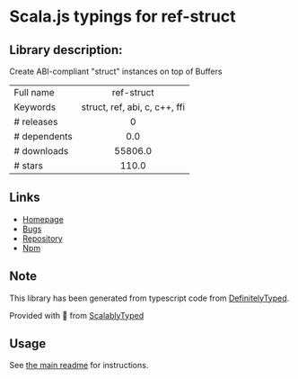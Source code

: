 
# Scala.js typings for ref-struct


## Library description:
Create ABI-compliant "struct" instances on top of Buffers

|                    |                 |
| ------------------ | :-------------: |
| Full name          | ref-struct |
| Keywords           | struct, ref, abi, c, c++, ffi |
| # releases         | 0 |
| # dependents       | 0.0 |
| # downloads        | 55806.0 |
| # stars            | 110.0 |

## Links
- [Homepage](https://github.com/TooTallNate/ref-struct#readme)
- [Bugs](https://github.com/TooTallNate/ref-struct/issues)
- [Repository](https://github.com/TooTallNate/ref-struct)
- [Npm](https://www.npmjs.com/package/ref-struct)
    


## Note
This library has been generated from typescript code from [DefinitelyTyped](https://definitelytyped.org).

Provided with :purple_heart: from [ScalablyTyped](https://github.com/oyvindberg/ScalablyTyped)

## Usage
See [the main readme](../../readme.md) for instructions.


